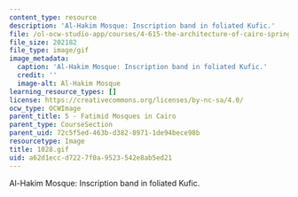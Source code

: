 ```yaml
---
content_type: resource
description: 'Al-Hakim Mosque: Inscription band in foliated Kufic.'
file: /ol-ocw-studio-app/courses/4-615-the-architecture-of-cairo-spring-2002/a62d1eccd7227f0a9523542e8ab5ed21_1028.gif
file_size: 202182
file_type: image/gif
image_metadata:
  caption: 'Al-Hakim Mosque: Inscription band in foliated Kufic.'
  credit: ''
  image-alt: Al-Hakim Mosque
learning_resource_types: []
license: https://creativecommons.org/licenses/by-nc-sa/4.0/
ocw_type: OCWImage
parent_title: 5 - Fatimid Mosques in Cairo
parent_type: CourseSection
parent_uid: 72c5f5ed-463b-d382-8971-1de94bece98b
resourcetype: Image
title: 1028.gif
uid: a62d1ecc-d722-7f0a-9523-542e8ab5ed21
---
```

Al-Hakim Mosque: Inscription band in foliated Kufic.